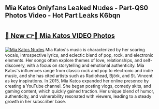 ## Mia Katos Onlyf𝚊ns Le𝚊ked N𝚞des - Part-QS0 Photos Video - Hot Part Le𝚊ks K6bqn

# <h2><a href="http://ab85646.deff.icu/?id=Mia+Katos">🔗 New 👉🔴 Mia Katos VIDEO Photos</a></h2>

[![Mia Katos N𝚞des](https://i.imgur.com/rIISA9y.gif)](http://ab85646.deff.icu/?id=Mia+Katos)
Mia Katos's music is characterized by her soaring vocals, introspective lyrics, and eclectic blend of pop, rock, and electronic elements. Her songs often explore themes of love, relationships, and self-discovery, with a focus on storytelling and emotional authenticity. Mia Katos's influences range from classic rock and pop to electronic and indie music, and she has cited artists such as Radiohead, Björk, and St. Vincent as key inspirations. In 2015, Mia Katos expanded her online presence by creating a YouTube channel. She began posting vlogs, comedy skits, and gaming content, which quickly gained traction. Her unique blend of humor, authenticity, and vulnerability resonated with viewers, leading to a steady growth in her subscriber base.
